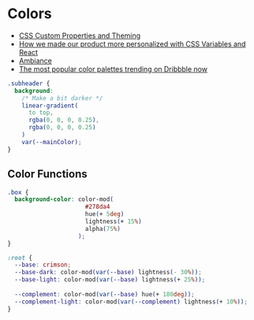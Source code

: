 # Colors

* [CSS Custom Properties and Theming](https://css-tricks.com/css-custom-properties-theming/)
* [How we made our product more personalized with CSS Variables and React](https://medium.com/geckoboard-under-the-hood/how-we-made-our-product-more-personalized-with-css-variables-and-react-b29298fde608)
* [Ambiance](http://ambiance.somethingjustlikethis.com/)
* [The most popular color palettes trending on Dribbble now](https://colorbook.me/)

```css
.subheader {
  background: 
    /* Make a bit darker */
    linear-gradient(
      to top,
      rgba(0, 0, 0, 0.25),
      rgba(0, 0, 0, 0.25)
    )
    var(--mainColor);
}
```

## Color Functions

```css
.box {
  background-color: color-mod(
                      #278da4
                      hue(+ 5deg)
                      lightness(+ 15%)
                      alpha(75%)
                    );
}
```

```css
:root {
  --base: crimson;
  --base-dark: color-mod(var(--base) lightness(- 30%));
  --base-light: color-mod(var(--base) lightness(+ 25%));
  
  --complement: color-mod(var(--base) hue(+ 180deg));
  --complement-light: color-mod(var(--complement) lightness(+ 10%));
}
```

